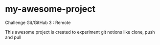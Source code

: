# my-awesome-project
Challenge Git/GitHub 3 : Remote

This awesome project is created to experiment git notions like clone, push and pull
